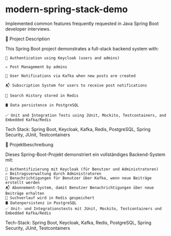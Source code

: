# modern-spring-stack-demo
Implemented common features frequently requested in Java Spring Boot developer interviews.

📘 Project Description

This Spring Boot project demonstrates a full-stack backend system with:

    🔐 Authentication using Keycloak (users and admins)

    ✍️ Post Management by admins

    🔔 User Notifications via Kafka when new posts are created

    📬 Subscription System for users to receive post notifications

    💬 Search History stored in Redis

    🛢️ Data persistence in PostgreSQL

    ✅ Unit and Integration Tests using JUnit, Mockito, Testcontainers, and Embedded Kafka/Redis

Tech Stack: Spring Boot, Keycloak, Kafka, Redis, PostgreSQL, Spring Security, JUnit, Testcontainers

📘 Projektbeschreibung

Dieses Spring-Boot-Projekt demonstriert ein vollständiges Backend-System mit:

    🔐 Authentifizierung mit Keycloak (für Benutzer und Administratoren)
    ✍️ Beitragsverwaltung durch Administratoren
    🔔 Benachrichtigungen für Benutzer über Kafka, wenn neue Beiträge erstellt werden
    📬 Abonnement-System, damit Benutzer Benachrichtigungen über neue Beiträge erhalten
    💬 Suchverlauf wird in Redis gespeichert
    🛢️ Datenpersistenz in PostgreSQL
    ✅ Unit- und Integrationstests mit JUnit, Mockito, Testcontainers und Embedded Kafka/Redis

Tech-Stack: Spring Boot, Keycloak, Kafka, Redis, PostgreSQL, Spring Security, JUnit, Testcontainers

